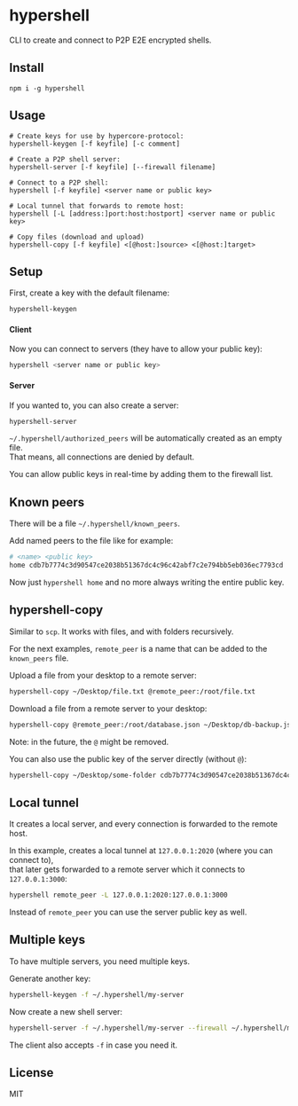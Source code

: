 # hypershell

CLI to create and connect to P2P E2E encrypted shells.

## Install
```
npm i -g hypershell
```

## Usage
```shell
# Create keys for use by hypercore-protocol:
hypershell-keygen [-f keyfile] [-c comment]

# Create a P2P shell server:
hypershell-server [-f keyfile] [--firewall filename]

# Connect to a P2P shell:
hypershell [-f keyfile] <server name or public key>

# Local tunnel that forwards to remote host:
hypershell [-L [address:]port:host:hostport] <server name or public key>

# Copy files (download and upload)
hypershell-copy [-f keyfile] <[@host:]source> <[@host:]target>
```

## Setup
First, create a key with the default filename:
```bash
hypershell-keygen
```

#### Client
Now you can connect to servers (they have to allow your public key):
```bash
hypershell <server name or public key>
```

#### Server
If you wanted to, you can also create a server:
```bash
hypershell-server
```

`~/.hypershell/authorized_peers` will be automatically created as an empty file.\
That means, all connections are denied by default.

You can allow public keys in real-time by adding them to the firewall list.

## Known peers
There will be a file `~/.hypershell/known_peers`.

Add named peers to the file like for example:
```bash
# <name> <public key>
home cdb7b7774c3d90547ce2038b51367dc4c96c42abf7c2e794bb5eb036ec7793cd 
```

Now just `hypershell home` and no more always writing the entire public key.

## hypershell-copy
Similar to `scp`. It works with files, and with folders recursively.

For the next examples, `remote_peer` is a name that can be added to the `known_peers` file.

Upload a file from your desktop to a remote server:
```bash
hypershell-copy ~/Desktop/file.txt @remote_peer:/root/file.txt
```

Download a file from a remote server to your desktop:
```bash
hypershell-copy @remote_peer:/root/database.json ~/Desktop/db-backup.json
```

Note: in the future, the `@` might be removed.

You can also use the public key of the server directly (without `@`):
```bash
hypershell-copy ~/Desktop/some-folder cdb7b7774c3d90547ce2038b51367dc4c96c42abf7c2e794bb5eb036ec7793cd:/root/backup-folder
```

## Local tunnel
It creates a local server, and every connection is forwarded to the remote host.

In this example, creates a local tunnel at `127.0.0.1:2020` (where you can connect to),\
that later gets forwarded to a remote server which it connects to `127.0.0.1:3000`:
```bash
hypershell remote_peer -L 127.0.0.1:2020:127.0.0.1:3000
```

Instead of `remote_peer` you can use the server public key as well.

## Multiple keys
To have multiple servers, you need multiple keys.

Generate another key:
```bash
hypershell-keygen -f ~/.hypershell/my-server
```

Now create a new shell server:
```bash
hypershell-server -f ~/.hypershell/my-server --firewall ~/.hypershell/my-server-firewall
```

The client also accepts `-f` in case you need it.

## License
MIT
